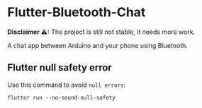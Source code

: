 # Flutter-Bluetooth-Chat

**Disclaimer ⚠:** The project is still not stable, it needs more work.

A chat app between Arduino and your phone using Bluetooth.

## Flutter null safety error

Use this command to avoid `null errors`:

`flutter run --no-sound-null-safety`
